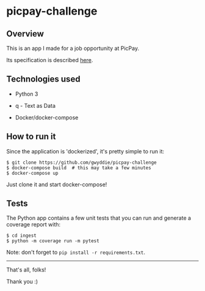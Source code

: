 # picpay-challenge

## Overview

This is an app I made for a job opportunity at PicPay.

Its specification is described [here](docs/data_platform_junior_challenge.pdf).


## Technologies used

- Python 3

- q - Text as Data

- Docker/docker-compose


## How to run it

Since the application is 'dockerized', it's pretty simple to run it:

    $ git clone https://github.com/gwyddie/picpay-challenge
    $ docker-compose build  # this may take a few minutes
    $ docker-compose up

Just clone it and start docker-compose!


## Tests

The Python app contains a few unit tests that you can run and generate a coverage report with:

    $ cd ingest
    $ python -m coverage run -m pytest


Note: don't forget to `pip install -r requirements.txt`.

---

That's all, folks!

Thank you :)
